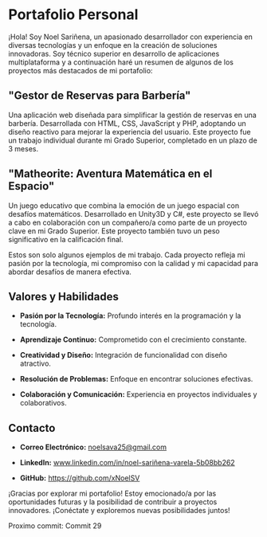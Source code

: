 # Portafolio Personal

¡Hola! Soy Noel Sariñena, un apasionado desarrollador con experiencia en diversas tecnologías y un enfoque en la creación de soluciones innovadoras. Soy técnico superior en desarrollo de aplicaciones multiplataforma y a continuación haré un resumen de algunos de los proyectos más destacados de mi portafolio:

## "Gestor de Reservas para Barbería"

Una aplicación web diseñada para simplificar la gestión de reservas en una barbería. Desarrollada con HTML, CSS, JavaScript y PHP, adoptando un diseño reactivo para mejorar la experiencia del usuario. Este proyecto fue un trabajo individual durante mi Grado Superior, completado en un plazo de 3 meses.

## "Matheorite: Aventura Matemática en el Espacio"

Un juego educativo que combina la emoción de un juego espacial con desafíos matemáticos. Desarrollado en Unity3D y C#, este proyecto se llevó a cabo en colaboración con un compañero/a como parte de un proyecto clave en mi Grado Superior. Este proyecto también tuvo un peso significativo en la calificación final.

Estos son solo algunos ejemplos de mi trabajo. Cada proyecto refleja mi pasión por la tecnología, mi compromiso con la calidad y mi capacidad para abordar desafíos de manera efectiva.

## Valores y Habilidades

- **Pasión por la Tecnología:** Profundo interés en la programación y la tecnología.
  
- **Aprendizaje Continuo:** Comprometido con el crecimiento constante.

- **Creatividad y Diseño:** Integración de funcionalidad con diseño atractivo.

- **Resolución de Problemas:** Enfoque en encontrar soluciones efectivas.

- **Colaboración y Comunicación:** Experiencia en proyectos individuales y colaborativos.

## Contacto

- **Correo Electrónico:** noelsava25@gmail.com
  
- **LinkedIn:** www.linkedin.com/in/noel-sariñena-varela-5b08bb262
  
- **GitHub:** https://github.com/xNoelSV

¡Gracias por explorar mi portafolio! Estoy emocionado/a por las oportunidades futuras y la posibilidad de contribuir a proyectos innovadores. ¡Conéctate y exploremos nuevas posibilidades juntos!

Proximo commit: Commit 29